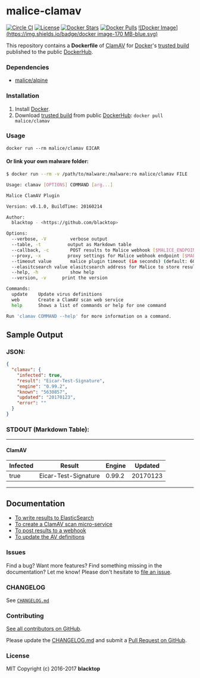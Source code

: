 malice-clamav
=============

[![Circle CI](https://circleci.com/gh/maliceio/malice-clamav.png?style=shield)](https://circleci.com/gh/maliceio/malice-clamav)
[![License](http://img.shields.io/:license-mit-blue.svg)](http://doge.mit-license.org)
[![Docker Stars](https://img.shields.io/docker/stars/malice/clamav.svg)](https://hub.docker.com/r/malice/clamav/)
[![Docker Pulls](https://img.shields.io/docker/pulls/malice/clamav.svg)](https://hub.docker.com/r/malice/clamav/)
[![Docker Image](https://img.shields.io/badge/docker image-170 MB-blue.svg)](https://hub.docker.com/r/malice/clamav/)

This repository contains a **Dockerfile** of [ClamAV](http://www.clamav.net/lang/en/) for [Docker](https://www.docker.io/)'s [trusted build](https://index.docker.io/u/malice/clamav/) published to the public [DockerHub](https://index.docker.io/).

### Dependencies

-	[malice/alpine](https://hub.docker.com/r/malice/alpine/)

### Installation

1.	Install [Docker](https://www.docker.io/).
2.	Download [trusted build](https://hub.docker.com/r/malice/clamav/) from public [DockerHub](https://hub.docker.com): `docker pull malice/clamav`

### Usage

```
docker run --rm malice/clamav EICAR
```

#### Or link your own malware folder:

```bash
$ docker run --rm -v /path/to/malware:/malware:ro malice/clamav FILE

Usage: clamav [OPTIONS] COMMAND [arg...]

Malice ClamAV Plugin

Version: v0.1.0, BuildTime: 20160214

Author:
  blacktop - <https://github.com/blacktop>

Options:
  --verbose, -V         verbose output
  --table, -t	       output as Markdown table
  --callback, -c	    POST results to Malice webhook [$MALICE_ENDPOINT]
  --proxy, -x	       proxy settings for Malice webhook endpoint [$MALICE_PROXY]
  --timeout value       malice plugin timeout (in seconds) (default: 60) [$MALICE_TIMEOUT]    
  --elasitcsearch value elasitcsearch address for Malice to store results [$MALICE_ELASTICSEARCH]   
  --help, -h	        show help
  --version, -v	     print the version

Commands:
  update	Update virus definitions
  web       Create a ClamAV scan web service  
  help		Shows a list of commands or help for one command

Run 'clamav COMMAND --help' for more information on a command.
```

## Sample Output

### JSON:

```json
{
  "clamav": {
    "infected": true,
    "result": "Eicar-Test-Signature",
    "engine": "0.99.2",
    "known": "5630857",
    "updated": "20170123",
    "error": ""
  }
}
```

### STDOUT (Markdown Table):

---

#### ClamAV

| Infected | Result               | Engine | Updated  |
|----------|----------------------|--------|----------|
| true     | Eicar-Test-Signature | 0.99.2 | 20170123 |

---

Documentation
-------------

-	[To write results to ElasticSearch](https://github.com/maliceio/malice-clamav/blob/master/docs/elasticsearch.md)
-	[To create a ClamAV scan micro-service](https://github.com/maliceio/malice-clamav/blob/master/docs/web.md)
-	[To post results to a webhook](https://github.com/maliceio/malice-clamav/blob/master/docs/callback.md)
-	[To update the AV definitions](https://github.com/maliceio/malice-clamav/blob/master/docs/update.md)

### Issues

Find a bug? Want more features? Find something missing in the documentation? Let me know! Please don't hesitate to [file an issue](https://github.com/maliceio/malice-clamav/issues/new).

### CHANGELOG

See [`CHANGELOG.md`](https://github.com/maliceio/malice-clamav/blob/master/CHANGELOG.md)

### Contributing

[See all contributors on GitHub](https://github.com/maliceio/malice-clamav/graphs/contributors).

Please update the [CHANGELOG.md](https://github.com/maliceio/malice-clamav/blob/master/CHANGELOG.md) and submit a [Pull Request on GitHub](https://help.github.com/articles/using-pull-requests/).
### License

MIT Copyright (c) 2016-2017 **blacktop**
